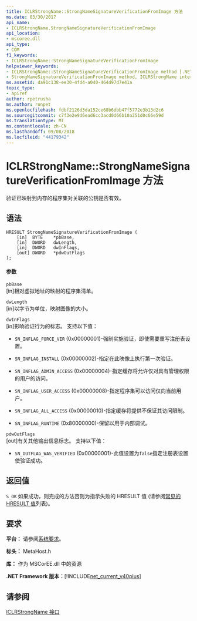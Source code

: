```yaml
---
title: ICLRStrongName::StrongNameSignatureVerificationFromImage 方法
ms.date: 03/30/2017
api_name:
- ICLRStrongName.StrongNameSignatureVerificationFromImage
api_location:
- mscoree.dll
api_type:
- COM
f1_keywords:
- ICLRStrongName::StrongNameSignatureVerificationFromImage
helpviewer_keywords:
- ICLRStrongName::StrongNameSignatureVerificationFromImage method [.NET Framework hosting]
- StrongNameSignatureVerificationFromImage method, ICLRStrongName interface [.NET Framework hosting]
ms.assetid: da91c138-ee30-4fd4-a040-464d97d7e41a
topic_type:
- apiref
author: rpetrusha
ms.author: ronpet
ms.openlocfilehash: fdbf2126d3da152ce68b6dbb47f5772e3b13d2c6
ms.sourcegitcommit: c7f3e2e9d6ead6cc3acd0d66b10a251d0c66e59d
ms.translationtype: MT
ms.contentlocale: zh-CN
ms.lasthandoff: 09/08/2018
ms.locfileid: "44179342"
---
```

# <a name="iclrstrongnamestrongnamesignatureverificationfromimage-method"></a>ICLRStrongName::StrongNameSignatureVerificationFromImage 方法
验证已映射到内存的程序集对关联的公钥是否有效。  
  
## <a name="syntax"></a>语法  
  
```  
HRESULT StrongNameSignatureVerificationFromImage (  
    [in]  BYTE    *pbBase,  
    [in]  DWORD   dwLength,  
    [in]  DWORD   dwInFlags,  
    [out] DWORD   *pdwOutFlags  
);  
```  
  
#### <a name="parameters"></a>参数  
 `pbBase`  
 [in]相对虚拟地址的映射的程序集清单。  
  
 `dwLength`  
 [in]以字节为单位，映射图像的大小。  
  
 `dwInFlags`  
 [in]影响验证行为的标志。 支持以下值：  
  
-   `SN_INFLAG_FORCE_VER` (0x00000001)-强制实施验证，即使需要重写注册表设置。  
  
-   `SN_INFLAG_INSTALL` (0x00000002)-指定在此映像上执行第一次验证。  
  
-   `SN_INFLAG_ADMIN_ACCESS` (0x00000004)-指定缓存将允许仅对具有管理权限的用户的访问。  
  
-   `SN_INFLAG_USER_ACCESS` (0x00000008)-指定程序集可以访问仅向当前用户。  
  
-   `SN_INFLAG_ALL_ACCESS` (0x00000010)-指定缓存将提供不保证其访问限制。  
  
-   `SN_INFLAG_RUNTIME` (0x80000000)-保留以用于内部调试。  
  
 `pdwOutFlags`  
 [out]有关其他输出信息标志。 支持以下值：  
  
-   `SN_OUTFLAG_WAS_VERIFIED` (0x00000001)-此值设置为`false`指定注册表设置使验证成功。  
  
## <a name="return-value"></a>返回值  
 `S_OK` 如果成功，则完成的方法否则为指示失败的 HRESULT 值 (请参阅[常见的 HRESULT 值](https://go.microsoft.com/fwlink/?LinkId=213878)列表)。  
  
## <a name="requirements"></a>要求  
 **平台：** 请参阅[系统要求](../../../../docs/framework/get-started/system-requirements.md)。  
  
 **标头：** MetaHost.h  
  
 **库：** 作为 MSCorEE.dll 中的资源  
  
 **.NET Framework 版本：**[!INCLUDE[net_current_v40plus](../../../../includes/net-current-v40plus-md.md)]  
  
## <a name="see-also"></a>请参阅  
 [ICLRStrongName 接口](../../../../docs/framework/unmanaged-api/hosting/iclrstrongname-interface.md)

